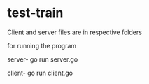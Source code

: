 # test-train
Client and server files are in respective folders

for running the program


server- go run server.go

client- go run client.go



